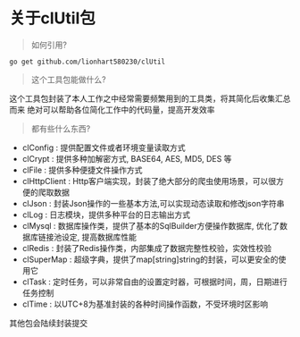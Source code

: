 # 关于clUtil包


> 如何引用?
```
go get github.com/lionhart580230/clUtil
```

> 这个工具包能做什么?

这个工具包封装了本人工作之中经常需要频繁用到的工具类，将其简化后收集汇总而来
绝对可以帮助各位简化工作中的代码量，提高开发效率


> 都有些什么东西?

- clConfig : 提供配置文件或者环境变量读取方式
- clCrypt : 提供多种加解密方式, BASE64, AES, MD5, DES 等
- clFile : 提供多种便捷文件操作方式
- clHttpClient : Http客户端实现，封装了绝大部分的爬虫使用场景，可以很方便的爬取数据
- clJson : 封装Json操作的一些基本方法,可以实现动态读取和修改json字符串
- clLog : 日志模块，提供多种平台的日志输出方式
- clMysql : 数据库操作类，提供了基本的SqlBuilder方便操作数据库, 优化了数据库链接池设定, 提高数据库性能
- clRedis : 封装了Redis操作类，内部集成了数据完整性校验，实效性校验
- clSuperMap : 超级字典，提供了map[string]string的封装，可以更安全的使用它
- clTask : 定时任务，可以非常自由的设置定时器，可根据时间，周，日期进行任务控制
- clTime : 以UTC+8为基准封装的各种时间操作函数，不受环境时区影响


其他包会陆续封装提交